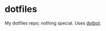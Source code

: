 # dotfiles
My dotfiles repo; nothing special. Uses [dotbot](https://github.com/anishathalye/dotbot).
